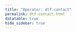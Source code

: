 ```yaml
---
title: "Operator: dtf.contact"
permalink: dtf.contact.html
datatable: true
hide_sidebar: true
---
```


<div>                        <script type="text/javascript">window.PlotlyConfig = {MathJaxConfig: 'local'};</script>
        <script src="https://cdn.plot.ly/plotly-2.4.2.min.js"></script>                <div id="af248fc6-6639-4b00-b7e9-a183ac32d5af" class="plotly-graph-div" style="height:100%; width:100%;"></div>            <script type="text/javascript">                                    window.PLOTLYENV=window.PLOTLYENV || {};                                    if (document.getElementById("af248fc6-6639-4b00-b7e9-a183ac32d5af")) {                    Plotly.newPlot(                        "af248fc6-6639-4b00-b7e9-a183ac32d5af",                        [{"name":"exit probability (%)","type":"scatter","x":["2021-04-08","2021-04-09","2021-04-10","2021-04-11","2021-04-12","2021-04-13","2021-04-14","2021-04-15","2021-04-16","2021-04-17","2021-04-18","2021-04-19","2021-04-20","2021-04-21","2021-04-22","2021-04-23","2021-04-24","2021-04-25","2021-04-26","2021-04-27","2021-04-28","2021-04-29","2021-04-30","2021-05-01","2021-05-02","2021-05-03","2021-05-04","2021-05-05","2021-05-06","2021-05-07","2021-05-08","2021-05-09","2021-05-10","2021-05-11","2021-05-12","2021-05-13","2021-05-14","2021-05-15","2021-05-16","2021-05-17","2021-05-18","2021-05-19","2021-05-20","2021-05-21","2021-05-22","2021-05-23","2021-05-24","2021-05-25","2021-05-26","2021-05-27","2021-05-28","2021-05-29","2021-05-30","2021-05-31","2021-06-01","2021-06-02","2021-06-03","2021-06-04","2021-06-05","2021-06-06","2021-06-07","2021-06-09","2021-06-10","2021-06-11","2021-06-12","2021-06-13","2021-06-14","2021-06-15","2021-06-16","2021-06-17","2021-06-18","2021-06-19","2021-06-20","2021-06-21","2021-06-22","2021-06-23","2021-06-24","2021-06-25","2021-06-26","2021-06-27","2021-06-28","2021-06-29","2021-06-30","2021-07-01","2021-07-02","2021-07-03","2021-07-04","2021-07-05","2021-07-06","2021-07-07","2021-07-08","2021-07-09","2021-07-10","2021-07-11","2021-07-12","2021-07-13","2021-07-14","2021-07-15","2021-07-16","2021-07-17","2021-07-18","2021-07-19","2021-07-20","2021-07-21","2021-07-22","2021-07-23","2021-07-25","2021-07-26","2021-07-27","2021-07-28","2021-07-29","2021-07-30","2021-07-31","2021-08-01","2021-08-02","2021-08-03","2021-08-04","2021-08-05","2021-08-06","2021-08-07","2021-08-08","2021-08-09","2021-08-10","2021-08-11","2021-08-12","2021-08-13","2021-08-14","2021-08-15","2021-08-16","2021-08-17","2021-08-18","2021-08-19","2021-08-20","2021-08-21","2021-08-22","2021-08-24","2021-08-25","2021-08-26","2021-08-27","2021-08-28","2021-08-29","2021-08-30","2021-08-31","2021-09-01","2021-09-02","2021-09-03","2021-09-04","2021-09-05","2021-09-06","2021-09-07","2021-09-09","2021-09-10","2021-09-11","2021-09-12","2021-09-13","2021-09-14","2021-09-15","2021-09-16","2021-09-17","2021-09-18","2021-09-19","2021-09-20","2021-09-21","2021-09-22","2021-09-23","2021-09-24","2021-09-25","2021-09-26","2021-09-27","2021-09-28","2021-09-29","2021-09-30","2021-10-01","2021-10-02","2021-10-03","2021-10-04","2021-10-05","2021-10-06","2021-10-07","2021-10-08","2021-10-09","2021-10-10","2021-10-11","2021-10-12","2021-10-13","2021-10-14","2021-10-15","2021-10-16","2021-10-17","2021-10-18","2021-10-19","2021-10-20","2021-10-21","2021-10-22","2021-10-23","2021-10-25","2021-10-27","2021-10-28","2021-10-29","2021-10-31","2021-11-01","2021-11-02","2021-11-03","2021-11-04","2021-11-05","2021-11-06","2021-11-07","2021-11-08","2021-11-09","2021-11-10","2021-11-11","2021-11-12","2021-11-13","2021-11-14","2021-11-15","2021-11-16","2021-11-17","2021-11-19","2021-11-20","2021-11-21","2021-11-22","2021-11-23","2021-11-24","2021-11-25","2021-11-27","2021-11-28","2021-11-29","2021-11-30","2021-12-01","2021-12-02","2021-12-03","2021-12-04","2021-12-05","2021-12-06","2021-12-07","2021-12-08","2021-12-09","2021-12-10","2021-12-11","2021-12-12","2021-12-13","2021-12-14","2021-12-15","2021-12-16","2021-12-17","2021-12-18","2021-12-19","2021-12-20","2021-12-21","2021-12-22","2021-12-23","2021-12-25","2021-12-26","2021-12-27","2021-12-28","2021-12-29","2021-12-30","2021-12-31","2022-01-01","2022-01-02","2022-01-03","2022-01-04","2022-01-05","2022-01-06","2022-01-07","2022-01-08","2022-01-09","2022-01-10","2022-01-11","2022-01-12"],"xaxis":"x","y":[0.0,0.0,0.0,0.0,0.0,0.0,0.0,0.0,0.0,0.0,0.0,0.0,0.0,0.0,0.0,0.0,0.0,0.0,0.0,0.0,0.0,0.0,0.0,0.0,0.0,0.0,0.0,0.0,0.0,0.0,0.0,0.0,0.0,0.0,0.0,0.0,0.0,0.0,0.0,0.0,0.0,0.0,0.0,0.0,0.0,0.0,0.0,0.0,0.0,0.0,0.0,0.0,0.0,0.0,0.0,0.0,0.0,0.0,0.0,0.0,0.0,0.0,0.0,0.0,0.0,0.0,0.0,0.0,0.0,0.0,0.0,0.0,0.0,0.0,0.0,0.0,0.0,0.0,0.0,0.0,0.0,0.0,0.0,0.0,0.0,0.0,0.0,0.0,0.0,0.0,0.0,0.0,0.0,0.0,0.0,0.0,0.0,0.0,0.0,0.0,0.0,0.0,0.0,0.0,0.0,0.0,0.0,0.0,0.0,0.0,0.0,0.0,0.0,0.0,0.0,0.0,0.0,0.0,0.0,0.0,0.0,0.0,0.0,0.0,0.0,0.0,0.0,0.0,0.0,0.0,0.0,0.0,0.0,0.0,0.0,0.0,0.0,0.0,0.0,0.0,0.0,0.0,0.0,0.0,0.0,0.0,0.0,0.0,0.0,0.0,0.0,0.0,0.0,0.0,0.0,0.0,0.0,0.0,0.0,0.0,0.0,0.0,0.0,0.0,0.0,0.0,0.0,0.0,0.0,0.0,0.0,0.0,0.0,0.0,0.0,0.0,0.0,0.0,0.0,0.0,0.0,0.0,0.0,0.0,0.0,0.0,0.0,0.0,0.0,0.0,0.0,0.0,0.0,0.0,0.0,0.0,0.0,0.0,0.0,0.0,0.0,0.0,0.0,0.0,0.0,0.0,0.0,0.0,0.0,0.0,0.0,0.0,0.0,0.0,0.0,0.0,0.0,0.0,0.0,0.0,0.0,0.0,0.0,0.0,0.0,0.0,0.0,0.0,0.0,0.0,0.0,0.0,0.0,0.0,0.0,0.0,0.0,0.0,0.0,0.0,0.0,0.0,0.0,0.0,0.0,0.0,0.0,0.0,0.0,0.0,0.0,0.0,0.0,0.0,0.0,0.0,0.0,0.0,0.0,0.0,0.0,0.0,0.0,0.0,0.0,0.0,0.0,0.0,0.0,0.0],"yaxis":"y"},{"name":"guard probability (%)","type":"scatter","x":["2021-04-08","2021-04-09","2021-04-10","2021-04-11","2021-04-12","2021-04-13","2021-04-14","2021-04-15","2021-04-16","2021-04-17","2021-04-18","2021-04-19","2021-04-20","2021-04-21","2021-04-22","2021-04-23","2021-04-24","2021-04-25","2021-04-26","2021-04-27","2021-04-28","2021-04-29","2021-04-30","2021-05-01","2021-05-02","2021-05-03","2021-05-04","2021-05-05","2021-05-06","2021-05-07","2021-05-08","2021-05-09","2021-05-10","2021-05-11","2021-05-12","2021-05-13","2021-05-14","2021-05-15","2021-05-16","2021-05-17","2021-05-18","2021-05-19","2021-05-20","2021-05-21","2021-05-22","2021-05-23","2021-05-24","2021-05-25","2021-05-26","2021-05-27","2021-05-28","2021-05-29","2021-05-30","2021-05-31","2021-06-01","2021-06-02","2021-06-03","2021-06-04","2021-06-05","2021-06-06","2021-06-07","2021-06-09","2021-06-10","2021-06-11","2021-06-12","2021-06-13","2021-06-14","2021-06-15","2021-06-16","2021-06-17","2021-06-18","2021-06-19","2021-06-20","2021-06-21","2021-06-22","2021-06-23","2021-06-24","2021-06-25","2021-06-26","2021-06-27","2021-06-28","2021-06-29","2021-06-30","2021-07-01","2021-07-02","2021-07-03","2021-07-04","2021-07-05","2021-07-06","2021-07-07","2021-07-08","2021-07-09","2021-07-10","2021-07-11","2021-07-12","2021-07-13","2021-07-14","2021-07-15","2021-07-16","2021-07-17","2021-07-18","2021-07-19","2021-07-20","2021-07-21","2021-07-22","2021-07-23","2021-07-25","2021-07-26","2021-07-27","2021-07-28","2021-07-29","2021-07-30","2021-07-31","2021-08-01","2021-08-02","2021-08-03","2021-08-04","2021-08-05","2021-08-06","2021-08-07","2021-08-08","2021-08-09","2021-08-10","2021-08-11","2021-08-12","2021-08-13","2021-08-14","2021-08-15","2021-08-16","2021-08-17","2021-08-18","2021-08-19","2021-08-20","2021-08-21","2021-08-22","2021-08-24","2021-08-25","2021-08-26","2021-08-27","2021-08-28","2021-08-29","2021-08-30","2021-08-31","2021-09-01","2021-09-02","2021-09-03","2021-09-04","2021-09-05","2021-09-06","2021-09-07","2021-09-09","2021-09-10","2021-09-11","2021-09-12","2021-09-13","2021-09-14","2021-09-15","2021-09-16","2021-09-17","2021-09-18","2021-09-19","2021-09-20","2021-09-21","2021-09-22","2021-09-23","2021-09-24","2021-09-25","2021-09-26","2021-09-27","2021-09-28","2021-09-29","2021-09-30","2021-10-01","2021-10-02","2021-10-03","2021-10-04","2021-10-05","2021-10-06","2021-10-07","2021-10-08","2021-10-09","2021-10-10","2021-10-11","2021-10-12","2021-10-13","2021-10-14","2021-10-15","2021-10-16","2021-10-17","2021-10-18","2021-10-19","2021-10-20","2021-10-21","2021-10-22","2021-10-23","2021-10-25","2021-10-27","2021-10-28","2021-10-29","2021-10-31","2021-11-01","2021-11-02","2021-11-03","2021-11-04","2021-11-05","2021-11-06","2021-11-07","2021-11-08","2021-11-09","2021-11-10","2021-11-11","2021-11-12","2021-11-13","2021-11-14","2021-11-15","2021-11-16","2021-11-17","2021-11-19","2021-11-20","2021-11-21","2021-11-22","2021-11-23","2021-11-24","2021-11-25","2021-11-27","2021-11-28","2021-11-29","2021-11-30","2021-12-01","2021-12-02","2021-12-03","2021-12-04","2021-12-05","2021-12-06","2021-12-07","2021-12-08","2021-12-09","2021-12-10","2021-12-11","2021-12-12","2021-12-13","2021-12-14","2021-12-15","2021-12-16","2021-12-17","2021-12-18","2021-12-19","2021-12-20","2021-12-21","2021-12-22","2021-12-23","2021-12-25","2021-12-26","2021-12-27","2021-12-28","2021-12-29","2021-12-30","2021-12-31","2022-01-01","2022-01-02","2022-01-03","2022-01-04","2022-01-05","2022-01-06","2022-01-07","2022-01-08","2022-01-09","2022-01-10","2022-01-11","2022-01-12"],"xaxis":"x","y":[0.0,0.0,0.0,0.0,0.0,0.0,0.0,0.0,0.0,0.0,0.0,0.03,0.03,0.17,0.17,0.18,0.17,0.17,0.32,0.32,0.36,0.4,0.41,0.42,0.45,0.45,0.43,0.33,0.34,0.31,0.34,0.33,0.32,0.31,0.28,0.27,0.27,0.27,0.28,0.4,0.39,0.43,0.43,0.46,0.44,0.43,0.43,0.48,0.48,0.45,0.72,0.73,0.73,0.78,0.79,0.74,0.74,0.76,0.78,0.93,1.03,0.99,0.85,0.84,0.84,0.88,1.09,1.06,1.08,1.03,1.03,0.97,0.97,0.99,0.94,0.87,0.84,0.79,0.8,0.83,0.95,1.09,1.16,1.21,1.13,1.12,0.87,0.85,0.85,0.89,0.91,0.91,0.89,0.93,0.93,0.93,1.0,1.03,1.01,1.03,1.05,1.01,1.04,1.06,1.1,1.12,1.11,1.1,1.12,1.1,1.17,1.29,1.43,1.44,1.46,1.35,1.2,1.16,1.16,1.08,1.1,1.05,1.07,1.05,1.11,1.3,1.36,1.45,1.47,1.37,1.28,1.49,1.5,1.59,1.56,1.54,1.59,1.59,1.57,1.59,1.55,1.48,1.54,1.48,1.47,1.47,1.48,1.42,1.36,1.42,1.45,1.45,1.45,1.42,1.41,1.42,1.41,1.45,1.44,1.39,1.4,1.35,1.32,1.29,1.34,1.27,1.26,1.24,1.23,1.24,1.26,1.38,1.43,1.41,1.32,1.39,1.42,1.28,1.43,1.35,1.36,1.42,1.33,1.45,1.43,1.47,1.53,1.54,1.53,1.46,1.49,1.49,1.53,1.5,1.48,1.44,1.46,1.49,1.47,1.66,1.63,1.65,1.68,1.64,1.67,1.62,1.62,1.63,1.77,1.75,1.77,1.66,1.74,1.85,1.89,1.88,1.86,1.69,1.66,1.69,1.72,1.68,1.65,1.63,1.58,1.59,1.53,1.43,1.37,1.44,1.39,1.38,1.47,1.66,1.59,1.57,1.57,1.51,1.49,1.49,1.48,1.5,1.25,1.54,1.52,1.53,1.52,1.54,1.56,1.55,1.54,1.53,1.51,1.53,1.53,1.53,1.58,1.58,1.59,1.62,1.62,1.62,1.56,1.55,1.49,1.36,1.33,1.36,1.37,1.36],"yaxis":"y"},{"name":"advertised bandwidth","type":"scatter","x":["2021-04-08","2021-04-09","2021-04-10","2021-04-11","2021-04-12","2021-04-13","2021-04-14","2021-04-15","2021-04-16","2021-04-17","2021-04-18","2021-04-19","2021-04-20","2021-04-21","2021-04-22","2021-04-23","2021-04-24","2021-04-25","2021-04-26","2021-04-27","2021-04-28","2021-04-29","2021-04-30","2021-05-01","2021-05-02","2021-05-03","2021-05-04","2021-05-05","2021-05-06","2021-05-07","2021-05-08","2021-05-09","2021-05-10","2021-05-11","2021-05-12","2021-05-13","2021-05-14","2021-05-15","2021-05-16","2021-05-17","2021-05-18","2021-05-19","2021-05-20","2021-05-21","2021-05-22","2021-05-23","2021-05-24","2021-05-25","2021-05-26","2021-05-27","2021-05-28","2021-05-29","2021-05-30","2021-05-31","2021-06-01","2021-06-02","2021-06-03","2021-06-04","2021-06-05","2021-06-06","2021-06-07","2021-06-09","2021-06-10","2021-06-11","2021-06-12","2021-06-13","2021-06-14","2021-06-15","2021-06-16","2021-06-17","2021-06-18","2021-06-19","2021-06-20","2021-06-21","2021-06-22","2021-06-23","2021-06-24","2021-06-25","2021-06-26","2021-06-27","2021-06-28","2021-06-29","2021-06-30","2021-07-01","2021-07-02","2021-07-03","2021-07-04","2021-07-05","2021-07-06","2021-07-07","2021-07-08","2021-07-09","2021-07-10","2021-07-11","2021-07-12","2021-07-13","2021-07-14","2021-07-15","2021-07-16","2021-07-17","2021-07-18","2021-07-19","2021-07-20","2021-07-21","2021-07-22","2021-07-23","2021-07-25","2021-07-26","2021-07-27","2021-07-28","2021-07-29","2021-07-30","2021-07-31","2021-08-01","2021-08-02","2021-08-03","2021-08-04","2021-08-05","2021-08-06","2021-08-07","2021-08-08","2021-08-09","2021-08-10","2021-08-11","2021-08-12","2021-08-13","2021-08-14","2021-08-15","2021-08-16","2021-08-17","2021-08-18","2021-08-19","2021-08-20","2021-08-21","2021-08-22","2021-08-24","2021-08-25","2021-08-26","2021-08-27","2021-08-28","2021-08-29","2021-08-30","2021-08-31","2021-09-01","2021-09-02","2021-09-03","2021-09-04","2021-09-05","2021-09-06","2021-09-07","2021-09-09","2021-09-10","2021-09-11","2021-09-12","2021-09-13","2021-09-14","2021-09-15","2021-09-16","2021-09-17","2021-09-18","2021-09-19","2021-09-20","2021-09-21","2021-09-22","2021-09-23","2021-09-24","2021-09-25","2021-09-26","2021-09-27","2021-09-28","2021-09-29","2021-09-30","2021-10-01","2021-10-02","2021-10-03","2021-10-04","2021-10-05","2021-10-06","2021-10-07","2021-10-08","2021-10-09","2021-10-10","2021-10-11","2021-10-12","2021-10-13","2021-10-14","2021-10-15","2021-10-16","2021-10-17","2021-10-18","2021-10-19","2021-10-20","2021-10-21","2021-10-22","2021-10-23","2021-10-25","2021-10-27","2021-10-28","2021-10-29","2021-10-31","2021-11-01","2021-11-02","2021-11-03","2021-11-04","2021-11-05","2021-11-06","2021-11-07","2021-11-08","2021-11-09","2021-11-10","2021-11-11","2021-11-12","2021-11-13","2021-11-14","2021-11-15","2021-11-16","2021-11-17","2021-11-19","2021-11-20","2021-11-21","2021-11-22","2021-11-23","2021-11-24","2021-11-25","2021-11-27","2021-11-28","2021-11-29","2021-11-30","2021-12-01","2021-12-02","2021-12-03","2021-12-04","2021-12-05","2021-12-06","2021-12-07","2021-12-08","2021-12-09","2021-12-10","2021-12-11","2021-12-12","2021-12-13","2021-12-14","2021-12-15","2021-12-16","2021-12-17","2021-12-18","2021-12-19","2021-12-20","2021-12-21","2021-12-22","2021-12-23","2021-12-25","2021-12-26","2021-12-27","2021-12-28","2021-12-29","2021-12-30","2021-12-31","2022-01-01","2022-01-02","2022-01-03","2022-01-04","2022-01-05","2022-01-06","2022-01-07","2022-01-08","2022-01-09","2022-01-10","2022-01-11","2022-01-12"],"xaxis":"x","y":[0.0,0.0,0.03,0.09,0.1,0.17,0.34,0.52,0.65,0.63,0.76,0.93,1.17,1.35,1.42,1.44,1.55,1.59,1.56,1.62,1.69,1.67,1.77,1.78,1.75,1.8,1.77,1.81,1.83,1.82,1.82,1.78,1.52,1.47,1.33,1.56,2.42,2.42,2.45,2.43,2.5,2.39,2.53,2.57,6.18,6.26,6.26,6.27,6.26,3.77,4.48,4.49,4.32,4.33,3.71,3.29,4.16,4.47,4.94,4.86,4.88,3.34,3.33,3.03,3.13,3.19,4.66,4.75,4.79,4.79,4.68,4.08,4.16,4.09,3.99,4.01,4.0,4.18,4.17,4.3,5.25,5.32,5.27,5.01,4.38,3.71,4.4,4.41,4.78,4.87,4.85,4.44,4.37,4.24,4.42,4.42,4.43,4.36,4.39,4.48,4.52,4.49,4.52,4.47,4.48,4.5,4.41,4.39,4.33,4.27,5.67,5.63,5.67,5.71,5.52,5.19,4.74,4.7,4.52,4.45,4.42,4.32,4.29,4.88,5.42,6.95,6.93,7.15,6.99,6.36,6.07,6.17,6.12,6.08,6.07,5.94,5.97,6.08,6.25,6.76,7.68,8.08,8.13,8.25,8.19,7.92,7.83,7.5,6.74,6.65,7.83,7.77,7.71,7.46,6.69,5.92,5.9,5.89,5.82,5.76,5.61,5.58,5.55,5.5,5.41,6.2,6.65,7.21,7.69,7.87,7.98,7.96,7.95,7.57,8.01,7.78,7.54,8.24,8.03,7.79,8.02,7.85,6.63,6.6,6.19,6.02,6.06,6.07,6.07,6.05,5.78,5.83,5.75,5.7,5.65,5.59,5.72,5.71,5.71,5.48,5.26,5.34,5.39,5.41,5.4,5.42,5.32,6.19,6.25,6.29,6.33,6.78,6.86,6.94,6.94,7.12,7.37,10.62,10.62,10.6,10.21,8.49,7.98,7.82,7.26,7.26,7.24,6.82,6.76,6.59,6.53,6.49,6.25,6.28,5.97,5.95,5.87,5.77,5.66,5.76,6.06,6.27,6.57,6.62,6.65,6.68,6.75,6.83,6.87,6.95,7.0,7.09,7.17,7.18,7.24,7.23,7.27,7.41,7.38,7.41,7.54,7.32,7.18,6.95,6.92,6.91,7.02,6.91,6.89,6.92],"yaxis":"y2"}],                        {"hovermode":"x","template":{"data":{"bar":[{"error_x":{"color":"#2a3f5f"},"error_y":{"color":"#2a3f5f"},"marker":{"line":{"color":"#E5ECF6","width":0.5},"pattern":{"fillmode":"overlay","size":10,"solidity":0.2}},"type":"bar"}],"barpolar":[{"marker":{"line":{"color":"#E5ECF6","width":0.5},"pattern":{"fillmode":"overlay","size":10,"solidity":0.2}},"type":"barpolar"}],"carpet":[{"aaxis":{"endlinecolor":"#2a3f5f","gridcolor":"white","linecolor":"white","minorgridcolor":"white","startlinecolor":"#2a3f5f"},"baxis":{"endlinecolor":"#2a3f5f","gridcolor":"white","linecolor":"white","minorgridcolor":"white","startlinecolor":"#2a3f5f"},"type":"carpet"}],"choropleth":[{"colorbar":{"outlinewidth":0,"ticks":""},"type":"choropleth"}],"contour":[{"colorbar":{"outlinewidth":0,"ticks":""},"colorscale":[[0.0,"#0d0887"],[0.1111111111111111,"#46039f"],[0.2222222222222222,"#7201a8"],[0.3333333333333333,"#9c179e"],[0.4444444444444444,"#bd3786"],[0.5555555555555556,"#d8576b"],[0.6666666666666666,"#ed7953"],[0.7777777777777778,"#fb9f3a"],[0.8888888888888888,"#fdca26"],[1.0,"#f0f921"]],"type":"contour"}],"contourcarpet":[{"colorbar":{"outlinewidth":0,"ticks":""},"type":"contourcarpet"}],"heatmap":[{"colorbar":{"outlinewidth":0,"ticks":""},"colorscale":[[0.0,"#0d0887"],[0.1111111111111111,"#46039f"],[0.2222222222222222,"#7201a8"],[0.3333333333333333,"#9c179e"],[0.4444444444444444,"#bd3786"],[0.5555555555555556,"#d8576b"],[0.6666666666666666,"#ed7953"],[0.7777777777777778,"#fb9f3a"],[0.8888888888888888,"#fdca26"],[1.0,"#f0f921"]],"type":"heatmap"}],"heatmapgl":[{"colorbar":{"outlinewidth":0,"ticks":""},"colorscale":[[0.0,"#0d0887"],[0.1111111111111111,"#46039f"],[0.2222222222222222,"#7201a8"],[0.3333333333333333,"#9c179e"],[0.4444444444444444,"#bd3786"],[0.5555555555555556,"#d8576b"],[0.6666666666666666,"#ed7953"],[0.7777777777777778,"#fb9f3a"],[0.8888888888888888,"#fdca26"],[1.0,"#f0f921"]],"type":"heatmapgl"}],"histogram":[{"marker":{"pattern":{"fillmode":"overlay","size":10,"solidity":0.2}},"type":"histogram"}],"histogram2d":[{"colorbar":{"outlinewidth":0,"ticks":""},"colorscale":[[0.0,"#0d0887"],[0.1111111111111111,"#46039f"],[0.2222222222222222,"#7201a8"],[0.3333333333333333,"#9c179e"],[0.4444444444444444,"#bd3786"],[0.5555555555555556,"#d8576b"],[0.6666666666666666,"#ed7953"],[0.7777777777777778,"#fb9f3a"],[0.8888888888888888,"#fdca26"],[1.0,"#f0f921"]],"type":"histogram2d"}],"histogram2dcontour":[{"colorbar":{"outlinewidth":0,"ticks":""},"colorscale":[[0.0,"#0d0887"],[0.1111111111111111,"#46039f"],[0.2222222222222222,"#7201a8"],[0.3333333333333333,"#9c179e"],[0.4444444444444444,"#bd3786"],[0.5555555555555556,"#d8576b"],[0.6666666666666666,"#ed7953"],[0.7777777777777778,"#fb9f3a"],[0.8888888888888888,"#fdca26"],[1.0,"#f0f921"]],"type":"histogram2dcontour"}],"mesh3d":[{"colorbar":{"outlinewidth":0,"ticks":""},"type":"mesh3d"}],"parcoords":[{"line":{"colorbar":{"outlinewidth":0,"ticks":""}},"type":"parcoords"}],"pie":[{"automargin":true,"type":"pie"}],"scatter":[{"marker":{"colorbar":{"outlinewidth":0,"ticks":""}},"type":"scatter"}],"scatter3d":[{"line":{"colorbar":{"outlinewidth":0,"ticks":""}},"marker":{"colorbar":{"outlinewidth":0,"ticks":""}},"type":"scatter3d"}],"scattercarpet":[{"marker":{"colorbar":{"outlinewidth":0,"ticks":""}},"type":"scattercarpet"}],"scattergeo":[{"marker":{"colorbar":{"outlinewidth":0,"ticks":""}},"type":"scattergeo"}],"scattergl":[{"marker":{"colorbar":{"outlinewidth":0,"ticks":""}},"type":"scattergl"}],"scattermapbox":[{"marker":{"colorbar":{"outlinewidth":0,"ticks":""}},"type":"scattermapbox"}],"scatterpolar":[{"marker":{"colorbar":{"outlinewidth":0,"ticks":""}},"type":"scatterpolar"}],"scatterpolargl":[{"marker":{"colorbar":{"outlinewidth":0,"ticks":""}},"type":"scatterpolargl"}],"scatterternary":[{"marker":{"colorbar":{"outlinewidth":0,"ticks":""}},"type":"scatterternary"}],"surface":[{"colorbar":{"outlinewidth":0,"ticks":""},"colorscale":[[0.0,"#0d0887"],[0.1111111111111111,"#46039f"],[0.2222222222222222,"#7201a8"],[0.3333333333333333,"#9c179e"],[0.4444444444444444,"#bd3786"],[0.5555555555555556,"#d8576b"],[0.6666666666666666,"#ed7953"],[0.7777777777777778,"#fb9f3a"],[0.8888888888888888,"#fdca26"],[1.0,"#f0f921"]],"type":"surface"}],"table":[{"cells":{"fill":{"color":"#EBF0F8"},"line":{"color":"white"}},"header":{"fill":{"color":"#C8D4E3"},"line":{"color":"white"}},"type":"table"}]},"layout":{"annotationdefaults":{"arrowcolor":"#2a3f5f","arrowhead":0,"arrowwidth":1},"autotypenumbers":"strict","coloraxis":{"colorbar":{"outlinewidth":0,"ticks":""}},"colorscale":{"diverging":[[0,"#8e0152"],[0.1,"#c51b7d"],[0.2,"#de77ae"],[0.3,"#f1b6da"],[0.4,"#fde0ef"],[0.5,"#f7f7f7"],[0.6,"#e6f5d0"],[0.7,"#b8e186"],[0.8,"#7fbc41"],[0.9,"#4d9221"],[1,"#276419"]],"sequential":[[0.0,"#0d0887"],[0.1111111111111111,"#46039f"],[0.2222222222222222,"#7201a8"],[0.3333333333333333,"#9c179e"],[0.4444444444444444,"#bd3786"],[0.5555555555555556,"#d8576b"],[0.6666666666666666,"#ed7953"],[0.7777777777777778,"#fb9f3a"],[0.8888888888888888,"#fdca26"],[1.0,"#f0f921"]],"sequentialminus":[[0.0,"#0d0887"],[0.1111111111111111,"#46039f"],[0.2222222222222222,"#7201a8"],[0.3333333333333333,"#9c179e"],[0.4444444444444444,"#bd3786"],[0.5555555555555556,"#d8576b"],[0.6666666666666666,"#ed7953"],[0.7777777777777778,"#fb9f3a"],[0.8888888888888888,"#fdca26"],[1.0,"#f0f921"]]},"colorway":["#636efa","#EF553B","#00cc96","#ab63fa","#FFA15A","#19d3f3","#FF6692","#B6E880","#FF97FF","#FECB52"],"font":{"color":"#2a3f5f"},"geo":{"bgcolor":"white","lakecolor":"white","landcolor":"#E5ECF6","showlakes":true,"showland":true,"subunitcolor":"white"},"hoverlabel":{"align":"left"},"hovermode":"closest","mapbox":{"style":"light"},"paper_bgcolor":"white","plot_bgcolor":"#E5ECF6","polar":{"angularaxis":{"gridcolor":"white","linecolor":"white","ticks":""},"bgcolor":"#E5ECF6","radialaxis":{"gridcolor":"white","linecolor":"white","ticks":""}},"scene":{"xaxis":{"backgroundcolor":"#E5ECF6","gridcolor":"white","gridwidth":2,"linecolor":"white","showbackground":true,"ticks":"","zerolinecolor":"white"},"yaxis":{"backgroundcolor":"#E5ECF6","gridcolor":"white","gridwidth":2,"linecolor":"white","showbackground":true,"ticks":"","zerolinecolor":"white"},"zaxis":{"backgroundcolor":"#E5ECF6","gridcolor":"white","gridwidth":2,"linecolor":"white","showbackground":true,"ticks":"","zerolinecolor":"white"}},"shapedefaults":{"line":{"color":"#2a3f5f"}},"ternary":{"aaxis":{"gridcolor":"white","linecolor":"white","ticks":""},"baxis":{"gridcolor":"white","linecolor":"white","ticks":""},"bgcolor":"#E5ECF6","caxis":{"gridcolor":"white","linecolor":"white","ticks":""}},"title":{"x":0.05},"xaxis":{"automargin":true,"gridcolor":"white","linecolor":"white","ticks":"","title":{"standoff":15},"zerolinecolor":"white","zerolinewidth":2},"yaxis":{"automargin":true,"gridcolor":"white","linecolor":"white","ticks":"","title":{"standoff":15},"zerolinecolor":"white","zerolinewidth":2}}},"xaxis":{"anchor":"y","domain":[0.0,0.94],"rangeselector":{"buttons":[{"count":7,"label":"week","step":"day","stepmode":"backward"},{"count":1,"label":"month","step":"month","stepmode":"backward"},{"count":6,"label":"6 months","step":"month","stepmode":"backward"},{"count":1,"label":"year","step":"year","stepmode":"backward"},{"step":"all"}]}},"yaxis":{"anchor":"x","domain":[0.0,1.0],"rangemode":"nonnegative","ticksuffix":"%","title":{"text":"exit / guard probability"}},"yaxis2":{"anchor":"x","overlaying":"y","rangemode":"nonnegative","side":"right","ticksuffix":" Gbit/s","title":{"text":"advertised bandwidth"}}},                        {"responsive": true}                    )                };                            </script>        </div>

Only proven relays are included in the graph and table. A proven relay claims to be part of a domain
and can be verified to be part of it via the
["well-known" URL or DNS records](https://nusenu.github.io/ContactInfo-Information-Sharing-Specification/#proof).

<div class="datatable-begin"></div>

| Nickname                                                           |   Mbit/s | Exit   | IPv4                                                     | IPv6                                                                                                     | First Seen   | Tor Version   | AS Name                                            |
|:-------------------------------------------------------------------|---------:|:-------|:---------------------------------------------------------|:---------------------------------------------------------------------------------------------------------|:-------------|:--------------|:---------------------------------------------------|
| [DTFNODE61](w/relay/0F2C2C4189F74AE92D61207A610E5BFAF76B8184.html) |       49 | N      | [37.221.66.245](https://stat.ripe.net/37.221.66.245)     | [2001:678:6d4:6020::4dea:102](https://stat.ripe.net/2001:678:6d4:6020::4dea:102)                         | 2021-05-26   | 0.4.6.9       | [ALEXHOST SRL](w/as_number/AS200019)               |
| [DTFNODE17](w/relay/14D75BBFF8627BB485DB794678A8EB5121001424.html) |       23 | N      | [45.90.59.59](https://stat.ripe.net/45.90.59.59)         | [2a05:9406::163](https://stat.ripe.net/2a05:9406::163)                                                   | 2021-04-12   | 0.4.5.10      | [GREEN FLOID LLC](w/as_number/AS204957)            |
| [DTFNODE69](w/relay/1A3247ED0A7298150DAD6A32822B5948AB59F00D.html) |       62 | N      | [37.221.66.253](https://stat.ripe.net/37.221.66.253)     | [2001:678:6d4:6020::4dea:10a](https://stat.ripe.net/2001:678:6d4:6020::4dea:10a)                         | 2021-05-26   | 0.4.6.9       | [ALEXHOST SRL](w/as_number/AS200019)               |
| [DTFNODE14](w/relay/1B7A1DB2A9476B285C5B7CBD0C112BBC07344C78.html) |       79 | N      | [185.99.2.181](https://stat.ripe.net/185.99.2.181)       | None                                                                                                     | 2021-04-11   | 0.4.6.9       | [Globalhost d.o.o.](w/as_number/AS200698)          |
| [DTFNODE68](w/relay/1CCDABC8710679BF30AFC0F973A8B065A2938529.html) |       54 | N      | [37.221.66.252](https://stat.ripe.net/37.221.66.252)     | [2001:678:6d4:6020::4dea:109](https://stat.ripe.net/2001:678:6d4:6020::4dea:109)                         | 2021-05-26   | 0.4.6.9       | [ALEXHOST SRL](w/as_number/AS200019)               |
| [DTFNODE10](w/relay/24AD429565F4B4A4AE9E81F7A4E7B031B1BFC127.html) |       18 | N      | [185.48.248.113](https://stat.ripe.net/185.48.248.113)   | [2a04:b540:3::4](https://stat.ripe.net/2a04:b540:3::4)                                                   | 2021-04-09   | 0.4.5.10      | [eServer s.r.o.](w/as_number/AS61424)              |
| [DTFNODE38](w/relay/3BEEDD97C7B00C4BA417A8FAA22F858465E77EBC.html) |      139 | N      | [82.118.21.102](https://stat.ripe.net/82.118.21.102)     | [2a05:9404::92](https://stat.ripe.net/2a05:9404::92)                                                     | 2021-04-21   | 0.4.5.10      | [GREEN FLOID LLC](w/as_number/AS204957)            |
| [DTFNODE62](w/relay/3D52C0AA82E5D0E265349FC48A4ADC030274C41C.html) |       59 | N      | [37.221.66.246](https://stat.ripe.net/37.221.66.246)     | [2001:678:6d4:6020::4dea:103](https://stat.ripe.net/2001:678:6d4:6020::4dea:103)                         | 2021-05-26   | 0.4.6.9       | [ALEXHOST SRL](w/as_number/AS200019)               |
| [DTFNODE16](w/relay/41200C52FCC0D44D9139AA0931A31B16E868C6FA.html) |       76 | N      | [179.43.145.233](https://stat.ripe.net/179.43.145.233)   | [2a02:29b8:dc01:426:452:9d9c:2c6e:1](https://stat.ripe.net/2a02:29b8:dc01:426:452:9d9c:2c6e:1)           | 2021-04-14   | 0.4.5.10      | [Private Layer INC](w/as_number/AS51852)           |
| [DTFNODE19](w/relay/4E2B3F36412D90A564994BA1FB1B1870CDA229F0.html) |       19 | N      | [45.90.59.61](https://stat.ripe.net/45.90.59.61)         | [2a05:9406::225](https://stat.ripe.net/2a05:9406::225)                                                   | 2021-04-12   | 0.4.5.10      | [GREEN FLOID LLC](w/as_number/AS204957)            |
| [DTFNODE13](w/relay/4EC0E4E3234173F9D7E02EF200D6B748046F90E7.html) |       69 | N      | [185.99.2.173](https://stat.ripe.net/185.99.2.173)       | None                                                                                                     | 2021-04-11   | 0.4.6.9       | [Globalhost d.o.o.](w/as_number/AS200698)          |
| [DTFNODE12](w/relay/514ED340F889012899BDE675451958D1380BB44E.html) |       53 | N      | [185.99.2.124](https://stat.ripe.net/185.99.2.124)       | None                                                                                                     | 2021-04-11   | 0.4.6.9       | [Globalhost d.o.o.](w/as_number/AS200698)          |
| [DTFNODE23](w/relay/52A222DA71A60DF53EB93F4F7BC3F2D5F8038F4F.html) |       15 | N      | [124.217.246.97](https://stat.ripe.net/124.217.246.97)   | None                                                                                                     | 2021-04-17   | 0.4.5.10      | [Shinjiru Technology Sdn Bhd](w/as_number/AS45839) |
| [DTFNODE58](w/relay/53EEA1DDA1919D88F8A3802493230B5C64E87B2D.html) |      107 | N      | [170.231.236.46](https://stat.ripe.net/170.231.236.46)   | [2a0c:b200:f002:1409:1111:1111:1111:1111](https://stat.ripe.net/2a0c:b200:f002:1409:1111:1111:1111:1111) | 2021-11-06   | 0.4.6.9       | [Rack Sphere Hosting S.A.](w/as_number/AS39782)    |
| [DTFNODE04](w/relay/5414065F98A160F630DAE0689973FC66D7EA62E9.html) |        5 | N      | [170.239.86.145](https://stat.ripe.net/170.239.86.145)   | None                                                                                                     | 2021-04-07   | 0.4.5.10      | None                                               |
| [DTFNODE78](w/relay/544230AE556C49CBDE106785FE411EE061598914.html) |       50 | N      | [37.221.65.250](https://stat.ripe.net/37.221.65.250)     | [2001:678:6d4:6010::4dea:101](https://stat.ripe.net/2001:678:6d4:6010::4dea:101)                         | 2021-05-26   | 0.4.6.9       | [ALEXHOST SRL](w/as_number/AS200019)               |
| [DTFNODE36](w/relay/58553BBCAB95DE56BA9F58957C63366A49666493.html) |       15 | N      | [195.123.237.161](https://stat.ripe.net/195.123.237.161) | [2a05:9401:0:acdc::129](https://stat.ripe.net/2a05:9401:0:acdc::129)                                     | 2021-04-21   | 0.4.5.10      | [GREEN FLOID LLC](w/as_number/AS204957)            |
| [DTFNODE77](w/relay/593407978F88E7D2B45045676E7C3792BC2C9998.html) |       51 | N      | [37.221.67.56](https://stat.ripe.net/37.221.67.56)       | [2001:678:6d4:6030::4dea:107](https://stat.ripe.net/2001:678:6d4:6030::4dea:107)                         | 2021-05-26   | 0.4.6.9       | [ALEXHOST SRL](w/as_number/AS200019)               |
| [DTFNODE43](w/relay/639CCE572C81D3432BAF98FFC2B1177E054F6A83.html) |      347 | N      | [192.166.245.119](https://stat.ripe.net/192.166.245.119) | None                                                                                                     | 2021-07-02   | 0.4.6.9       | [Albanian Hosting SH.P.K.](w/as_number/AS212744)   |
| [DTFNODE53](w/relay/684E37D5AC421BFFC91FB415A1CAC81F7EE224A3.html) |      219 | N      | [46.183.217.2](https://stat.ripe.net/46.183.217.2)       | None                                                                                                     | 2021-07-03   | 0.4.5.9       | [DataClub S.A.](w/as_number/AS52048)               |
| [DTFNODE05](w/relay/68C1A25788D99FD4D55765F7354B7535D1D89C17.html) |        5 | N      | [45.236.130.241](https://stat.ripe.net/45.236.130.241)   | None                                                                                                     | 2021-04-07   | 0.4.5.10      | None                                               |
| [DTFNODE24](w/relay/6B65AF5707267AA07AB2D9D106F334AB74813AC6.html) |       33 | N      | [124.217.246.98](https://stat.ripe.net/124.217.246.98)   | None                                                                                                     | 2021-04-17   | 0.4.5.10      | [Shinjiru Technology Sdn Bhd](w/as_number/AS45839) |
| [DTFNODE75](w/relay/6F72987187EB48223995BEFA721755932660D0D7.html) |       58 | N      | [37.221.67.54](https://stat.ripe.net/37.221.67.54)       | [2001:678:6d4:6030::4dea:105](https://stat.ripe.net/2001:678:6d4:6030::4dea:105)                         | 2021-05-26   | 0.4.6.9       | [ALEXHOST SRL](w/as_number/AS200019)               |
| [DTFNODE54](w/relay/712E06F73325801AFC1836B2AFFFFC7CDF6BF939.html) |      237 | N      | [46.183.217.3](https://stat.ripe.net/46.183.217.3)       | None                                                                                                     | 2021-07-05   | 0.4.5.9       | [DataClub S.A.](w/as_number/AS52048)               |
| [DTFNODE73](w/relay/75CCA27E6E9A9D208EF71AE60F43E129428575ED.html) |       43 | N      | [37.221.67.52](https://stat.ripe.net/37.221.67.52)       | [2001:678:6d4:6030::4dea:103](https://stat.ripe.net/2001:678:6d4:6030::4dea:103)                         | 2021-05-26   | 0.4.6.9       | [ALEXHOST SRL](w/as_number/AS200019)               |
| [DTFNODE57](w/relay/79980F9DC7883A681FBE778A74578F7992E0A935.html) |      357 | N      | [170.231.236.76](https://stat.ripe.net/170.231.236.76)   | [2a0c:b200:f002:1409:4444:4444:4444:4444](https://stat.ripe.net/2a0c:b200:f002:1409:4444:4444:4444:4444) | 2021-11-15   | 0.4.6.9       | [Rack Sphere Hosting S.A.](w/as_number/AS39782)    |
| [DTFNODE65](w/relay/7D49F10287F3E946334384083983AE90426C7767.html) |       52 | N      | [37.221.66.249](https://stat.ripe.net/37.221.66.249)     | [2001:678:6d4:6020::4dea:106](https://stat.ripe.net/2001:678:6d4:6020::4dea:106)                         | 2021-05-26   | 0.4.6.9       | [ALEXHOST SRL](w/as_number/AS200019)               |
| [DTFNODE59](w/relay/7FE88A1C74013D54023CC42A0257B7EDEC671F56.html) |      212 | N      | [170.231.236.77](https://stat.ripe.net/170.231.236.77)   | [2a0c:b200:f002:1409:5555:5555:5555:5555](https://stat.ripe.net/2a0c:b200:f002:1409:5555:5555:5555:5555) | 2021-11-15   | 0.4.6.9       | [Rack Sphere Hosting S.A.](w/as_number/AS39782)    |
| [DTFNODE37](w/relay/814DC07B1756E22D181E942FA3EBE92AACE10D81.html) |       74 | N      | [195.123.247.57](https://stat.ripe.net/195.123.247.57)   | [2a05:9403::1f5](https://stat.ripe.net/2a05:9403::1f5)                                                   | 2021-04-21   | 0.4.5.10      | [GREEN FLOID LLC](w/as_number/AS204957)            |
| [DTFNODE63](w/relay/8379C32653958C165A9C210350C1040B26AF9E7B.html) |       40 | N      | [37.221.66.247](https://stat.ripe.net/37.221.66.247)     | [2001:678:6d4:6020::4dea:104](https://stat.ripe.net/2001:678:6d4:6020::4dea:104)                         | 2021-05-26   | 0.4.6.9       | [ALEXHOST SRL](w/as_number/AS200019)               |
| [DTFNODE07](w/relay/83BE40B3058674EEBAE85A04549B14E5F2D9E675.html) |       22 | N      | [185.48.248.184](https://stat.ripe.net/185.48.248.184)   | [2a04:b540:3::3](https://stat.ripe.net/2a04:b540:3::3)                                                   | 2021-04-08   | 0.4.6.9       | [eServer s.r.o.](w/as_number/AS61424)              |
| [DTFNODE71](w/relay/86757446C7978D37DE3B4044BAEB4FDB34FD74CE.html) |       51 | N      | [37.221.67.50](https://stat.ripe.net/37.221.67.50)       | [2001:678:6d4:6030::4dea:101](https://stat.ripe.net/2001:678:6d4:6030::4dea:101)                         | 2021-05-26   | 0.4.6.9       | [ALEXHOST SRL](w/as_number/AS200019)               |
| [DTFNODE28](w/relay/8E8A46FADE96BFEA4F16CC23A25ADC05E00AE1AB.html) |       30 | N      | [192.166.245.82](https://stat.ripe.net/192.166.245.82)   | None                                                                                                     | 2021-04-17   | 0.4.5.10      | [Albanian Hosting SH.P.K.](w/as_number/AS212744)   |
| [DTFNODE18](w/relay/932A6DA8009862B5F78CE6F23271E68427B3371B.html) |       35 | N      | [45.90.59.60](https://stat.ripe.net/45.90.59.60)         | [2a05:9406::111](https://stat.ripe.net/2a05:9406::111)                                                   | 2021-04-12   | 0.4.5.10      | [GREEN FLOID LLC](w/as_number/AS204957)            |
| [DTFNODE47](w/relay/9B750829ECE8F144AC0A6FC154C8DC92356F4E7C.html) |      244 | N      | [192.166.245.237](https://stat.ripe.net/192.166.245.237) | None                                                                                                     | 2021-08-11   | 0.4.6.9       | [Albanian Hosting SH.P.K.](w/as_number/AS212744)   |
| [DTFNODE70](w/relay/9CF7F42400E96F49697BC6B48FFA4176D5AB785D.html) |       45 | N      | [37.221.66.254](https://stat.ripe.net/37.221.66.254)     | [2001:678:6d4:6020::4dea:10b](https://stat.ripe.net/2001:678:6d4:6020::4dea:10b)                         | 2021-05-26   | 0.4.6.9       | [ALEXHOST SRL](w/as_number/AS200019)               |
| [DTFNODE52](w/relay/9FE96D2EC25CA841D69A0ABD040D45344322A1F9.html) |      278 | N      | [170.231.236.75](https://stat.ripe.net/170.231.236.75)   | [2a0c:b200:f002:1409:3333:3333:3333:3333](https://stat.ripe.net/2a0c:b200:f002:1409:3333:3333:3333:3333) | 2021-11-15   | 0.4.6.9       | [Rack Sphere Hosting S.A.](w/as_number/AS39782)    |
| [DTFNODE56](w/relay/A1F400765D2959DF5EB1AF7A9ECCCE589526D53B.html) |      238 | N      | [46.183.217.5](https://stat.ripe.net/46.183.217.5)       | None                                                                                                     | 2021-07-05   | 0.4.5.9       | [DataClub S.A.](w/as_number/AS52048)               |
| [DTFNODE64](w/relay/A28D6C0BAA9EEBD288713357C46CF6EF081EF673.html) |       60 | N      | [37.221.66.248](https://stat.ripe.net/37.221.66.248)     | [2001:678:6d4:6020::4dea:105](https://stat.ripe.net/2001:678:6d4:6020::4dea:105)                         | 2021-05-26   | 0.4.6.9       | [ALEXHOST SRL](w/as_number/AS200019)               |
| [DTFNODE08](w/relay/AAA77741DFB9E13E8DC9E215A8D364C11225C007.html) |       21 | N      | [185.48.248.105](https://stat.ripe.net/185.48.248.105)   | [2a04:b540:3::5](https://stat.ripe.net/2a04:b540:3::5)                                                   | 2021-04-08   | 0.4.5.10      | [eServer s.r.o.](w/as_number/AS61424)              |
| [DTFNODE32](w/relay/AAD6687B71EDDD12DE38DFEEA1A6B089C91F5EBC.html) |       13 | N      | [91.245.255.4](https://stat.ripe.net/91.245.255.4)       | [2001:ac8:a:6:0:2:2eea:9949](https://stat.ripe.net/2001:ac8:a:6:0:2:2eea:9949)                           | 2021-04-17   | 0.4.5.10      | [M247 Ltd](w/as_number/AS9009)                     |
| [DTFNODE31](w/relay/B0AFEB4056D4C72F466106D19F262017BF4350A4.html) |       12 | N      | [91.245.255.40](https://stat.ripe.net/91.245.255.40)     | [2001:ac8:a:6:0:2:3348:7d15](https://stat.ripe.net/2001:ac8:a:6:0:2:3348:7d15)                           | 2021-04-17   | 0.4.5.10      | [M247 Ltd](w/as_number/AS9009)                     |
| [DTFNODE33](w/relay/BB5F197A5A7364DB2A1C4FBD5D1A92B1149652B9.html) |       13 | N      | [91.245.255.39](https://stat.ripe.net/91.245.255.39)     | [2001:ac8:a:6:0:2:2ecd:fdef](https://stat.ripe.net/2001:ac8:a:6:0:2:2ecd:fdef)                           | 2021-04-17   | 0.4.5.10      | [M247 Ltd](w/as_number/AS9009)                     |
| [DTFNODE21](w/relay/BED41763E99E0DC335ACC350859AD8B3F51F0188.html) |       23 | N      | [45.90.59.63](https://stat.ripe.net/45.90.59.63)         | [2a05:9406::227](https://stat.ripe.net/2a05:9406::227)                                                   | 2021-04-12   | 0.4.5.10      | [GREEN FLOID LLC](w/as_number/AS204957)            |
| [DTFNODE26](w/relay/C0CC9E9F8145F0D83279877677875F583814ACF7.html) |       22 | N      | [91.230.110.146](https://stat.ripe.net/91.230.110.146)   | None                                                                                                     | 2021-04-17   | 0.4.5.10      | [Albanian Hosting SH.P.K.](w/as_number/AS212744)   |
| [DTFNODE34](w/relay/C25DCE3C17E4599C5B5B943D7D5D0CEEADD4D737.html) |       16 | N      | [195.123.237.137](https://stat.ripe.net/195.123.237.137) | [2a05:9401:0:acdc::f3](https://stat.ripe.net/2a05:9401:0:acdc::f3)                                       | 2021-04-21   | 0.4.5.10      | [GREEN FLOID LLC](w/as_number/AS204957)            |
| [DTFNODE15](w/relay/C53F106AB4575156F9AC82434ADE5809A7A43753.html) |       85 | N      | [179.43.141.92](https://stat.ripe.net/179.43.141.92)     | [2a02:29b8:dc01:426:452:9d9c:2c6e:1](https://stat.ripe.net/2a02:29b8:dc01:426:452:9d9c:2c6e:1)           | 2021-04-12   | 0.4.5.10      | [Private Layer INC](w/as_number/AS51852)           |
| [DTFNODE66](w/relay/C677A8940EBCFC9AD2DD2469E230AE07DC53EC8C.html) |       50 | N      | [37.221.66.250](https://stat.ripe.net/37.221.66.250)     | [2001:678:6d4:6020::4dea:107](https://stat.ripe.net/2001:678:6d4:6020::4dea:107)                         | 2021-05-26   | 0.4.6.9       | [ALEXHOST SRL](w/as_number/AS200019)               |
| [DTFNODE40](w/relay/CA45F54BD5C2158EE2E64C9433585EDC84B0E142.html) |      531 | N      | [79.172.193.65](https://stat.ripe.net/79.172.193.65)     | [2a02:730::2110](https://stat.ripe.net/2a02:730::2110)                                                   | 2021-05-07   | 0.4.6.9       | [Deninet KFT](w/as_number/AS29278)                 |
| [DTFNODE22](w/relay/CABD5C3F9DA88FF9465234E7E81938CE35F98500.html) |       19 | N      | [124.217.246.96](https://stat.ripe.net/124.217.246.96)   | None                                                                                                     | 2021-04-17   | 0.4.5.10      | [Shinjiru Technology Sdn Bhd](w/as_number/AS45839) |
| [DTFNODE55](w/relay/CEEFE0794A229295234A0F987FA4B23BA01E73CD.html) |      219 | N      | [46.183.217.4](https://stat.ripe.net/46.183.217.4)       | None                                                                                                     | 2021-07-05   | 0.4.5.9       | [DataClub S.A.](w/as_number/AS52048)               |
| [DTFNODE42](w/relay/D1985D7A513E3F1AFEA961862280B70FE3413971.html) |      290 | N      | [192.166.245.115](https://stat.ripe.net/192.166.245.115) | None                                                                                                     | 2021-05-20   | 0.4.6.9       | [Albanian Hosting SH.P.K.](w/as_number/AS212744)   |
| [DTFNODE29](w/relay/D42C5F6DE9164781C76EF6A59AA58E6DEF6300C9.html) |        9 | N      | [192.166.245.137](https://stat.ripe.net/192.166.245.137) | None                                                                                                     | 2021-04-17   | 0.4.5.10      | [Albanian Hosting SH.P.K.](w/as_number/AS212744)   |
| [DTFNODE20](w/relay/D44EB17F6C89BA4E61387FB39D22BA18E298B409.html) |       38 | N      | [45.90.59.62](https://stat.ripe.net/45.90.59.62)         | [2a05:9406::226](https://stat.ripe.net/2a05:9406::226)                                                   | 2021-04-12   | 0.4.5.10      | [GREEN FLOID LLC](w/as_number/AS204957)            |
| [DTFNODE11](w/relay/D98B7D98C4811988E44D8D96A24302DA58B4462F.html) |       22 | N      | [185.48.248.111](https://stat.ripe.net/185.48.248.111)   | [2a04:b540:3::7](https://stat.ripe.net/2a04:b540:3::7)                                                   | 2021-04-09   | 0.4.5.10      | [eServer s.r.o.](w/as_number/AS61424)              |
| [DTFNODE49](w/relay/DCC0AFEEDC0FD7F5802E209CF6D45B2C3F849420.html) |      246 | N      | [192.166.245.239](https://stat.ripe.net/192.166.245.239) | None                                                                                                     | 2021-08-11   | 0.4.6.9       | [Albanian Hosting SH.P.K.](w/as_number/AS212744)   |
| [DTFNODE60](w/relay/DE0831E369161F4D4576131E21F8360778FBC9B9.html) |       56 | N      | [37.221.66.244](https://stat.ripe.net/37.221.66.244)     | [2001:678:6d4:6020::4dea:101](https://stat.ripe.net/2001:678:6d4:6020::4dea:101)                         | 2021-05-26   | 0.4.6.9       | [ALEXHOST SRL](w/as_number/AS200019)               |
| [DTFNODE35](w/relay/E054B6C3A956657740FE95C90696D7A256B9C399.html) |       17 | N      | [195.123.237.148](https://stat.ripe.net/195.123.237.148) | [2a05:9401:0:acdc::122](https://stat.ripe.net/2a05:9401:0:acdc::122)                                     | 2021-04-21   | 0.4.5.10      | [GREEN FLOID LLC](w/as_number/AS204957)            |
| [DTFNODE74](w/relay/E0B1ACEB2020E2AEBDD61D088863A39C5A5153DE.html) |       50 | N      | [37.221.67.53](https://stat.ripe.net/37.221.67.53)       | [2001:678:6d4:6030::4dea:104](https://stat.ripe.net/2001:678:6d4:6030::4dea:104)                         | 2021-05-26   | 0.4.6.9       | [ALEXHOST SRL](w/as_number/AS200019)               |
| [DTFNODE09](w/relay/E627C03B641F3AB576D02443880B48C9A41E16A6.html) |       20 | N      | [185.48.248.101](https://stat.ripe.net/185.48.248.101)   | [2a04:b540:3::6](https://stat.ripe.net/2a04:b540:3::6)                                                   | 2021-04-08   | 0.4.5.10      | [eServer s.r.o.](w/as_number/AS61424)              |
| [DTFNODE51](w/relay/E8A47089467F86E89686AB3279A70B7F0CC38B5F.html) |      262 | N      | [170.231.236.74](https://stat.ripe.net/170.231.236.74)   | [2a0c:b200:f002:1409:2222:2222:2222:2222](https://stat.ripe.net/2a0c:b200:f002:1409:2222:2222:2222:2222) | 2021-11-15   | 0.4.6.9       | [Rack Sphere Hosting S.A.](w/as_number/AS39782)    |
| [DTFNODE67](w/relay/EA677318632B1AEA1DD50752080AA2F8229AC782.html) |       48 | N      | [37.221.66.251](https://stat.ripe.net/37.221.66.251)     | [2001:678:6d4:6020::4dea:108](https://stat.ripe.net/2001:678:6d4:6020::4dea:108)                         | 2021-05-26   | 0.4.6.9       | [ALEXHOST SRL](w/as_number/AS200019)               |
| [DTFNODE30](w/relay/F30254474886DA1F83A3AF2306B6775E65C4B1CE.html) |       23 | N      | [192.166.245.158](https://stat.ripe.net/192.166.245.158) | None                                                                                                     | 2021-04-17   | 0.4.5.10      | [Albanian Hosting SH.P.K.](w/as_number/AS212744)   |
| [DTFNODE72](w/relay/F6247E4CE45231A0B44377FADC8549E82E4FDF5E.html) |       50 | N      | [37.221.67.51](https://stat.ripe.net/37.221.67.51)       | [2001:678:6d4:6030::4dea:102](https://stat.ripe.net/2001:678:6d4:6030::4dea:102)                         | 2021-05-26   | 0.4.6.9       | [ALEXHOST SRL](w/as_number/AS200019)               |
| [DTFNODE48](w/relay/F956E81EBC3BB358E75D1DFC1F7951D601097163.html) |      228 | N      | [192.166.245.238](https://stat.ripe.net/192.166.245.238) | None                                                                                                     | 2021-08-11   | 0.4.6.9       | [Albanian Hosting SH.P.K.](w/as_number/AS212744)   |
| [DTFNODE46](w/relay/F9AEA07ACE06E8E7D55E10FFBAE037E8C833FA93.html) |      262 | N      | [192.166.245.122](https://stat.ripe.net/192.166.245.122) | None                                                                                                     | 2021-05-20   | 0.4.6.9       | [Albanian Hosting SH.P.K.](w/as_number/AS212744)   |
| [DTFNODE25](w/relay/FC786EE442F4F1BE9022AE8D8407E5B3CAF1278D.html) |       15 | N      | [124.217.246.99](https://stat.ripe.net/124.217.246.99)   | None                                                                                                     | 2021-04-17   | 0.4.5.10      | [Shinjiru Technology Sdn Bhd](w/as_number/AS45839) |
| [DTFNODE44](w/relay/FD0B21E7541FAB76CF77D9CAFE7E6773BCC644EB.html) |      232 | N      | [192.166.245.116](https://stat.ripe.net/192.166.245.116) | None                                                                                                     | 2021-05-20   | 0.4.6.9       | [Albanian Hosting SH.P.K.](w/as_number/AS212744)   |
| [DTFNODE76](w/relay/FDC456B40ABF04ED01C4D2DF62E3E34025FB8DD6.html) |       54 | N      | [37.221.67.55](https://stat.ripe.net/37.221.67.55)       | [2001:678:6d4:6030::4dea:106](https://stat.ripe.net/2001:678:6d4:6030::4dea:106)                         | 2021-05-26   | 0.4.6.9       | [ALEXHOST SRL](w/as_number/AS200019)               |
| [DTFNODE45](w/relay/FEACDB71A51924857DB34E0D9AA93FC81EAC22A0.html) |      300 | N      | [192.166.245.121](https://stat.ripe.net/192.166.245.121) | None                                                                                                     | 2021-05-20   | 0.4.6.9       | [Albanian Hosting SH.P.K.](w/as_number/AS212744)   |
| [DTFNODE27](w/relay/FEC9872D40C15112A597B65D34CE9EFB1ADE4245.html) |       30 | N      | [91.230.110.154](https://stat.ripe.net/91.230.110.154)   | None                                                                                                     | 2021-04-17   | 0.4.5.10      | [Albanian Hosting SH.P.K.](w/as_number/AS212744)   |

<div class="datatable-end"></div> 